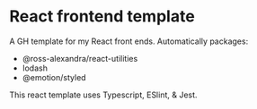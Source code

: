 # React frontend template
A GH template for my React front ends. Automatically packages:
 - @ross-alexandra/react-utilities
 - lodash
 - @emotion/styled

This react template uses Typescript, ESlint, & Jest.
